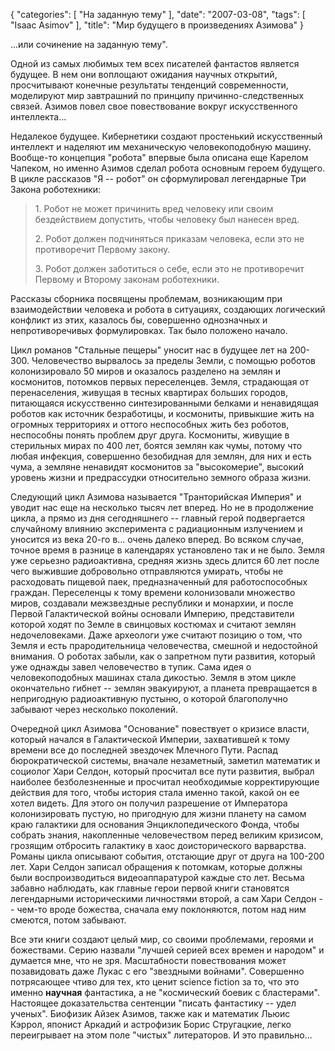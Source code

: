 {
   "categories": [
      "На заданную тему"
   ],
   "date": "2007-03-08",
   "tags": [
      "Isaac Asimov"
   ],
   "title": "Мир будущего в произведениях Азимова"
}

...или сочинение на заданную тему".

Одной из самых любимых тем всех писателей фантастов является будущее. В нем они воплощают ожидания научных открытий, просчитывают конечные результаты тенденций современности, моделируют мир завтрашний по принципу причинно-следственных связей. Азимов повел свое повествование вокруг искусственного интеллекта...

Недалекое будущее. Кибернетики создают простенький искусственный интеллект и наделяют им механическую человекоподобную машину. Вообще-то концепция "робота" впервые была описана еще Карелом Чапеком, но именно Азимов сделал робота основным героем будущего. В цикле рассказов "Я -- робот" он сформулировал легендарные Три Закона роботехники:

> 1\. Робот не может причинить вред человеку или своим бездействием допустить, чтобы человеку был нанесен вред.
> 
> 2\. Робот должен подчиняться приказам человека, если это не противоречит Первому закону.
> 
> 3\. Робот должен заботиться о себе, если это не противоречит Первому и Второму законам роботехники.

Рассказы сборника посвящены проблемам, возникающим при взаимодействии человека и робота в ситуациях, создающих логический конфликт из этих, казалось бы, совершенно однозначных и непротиворечивых формулировках. Так было положено начало.

Цикл романов "Стальные пещеры" уносит нас в будущее лет на 200-300. Человечество вырвалось за пределы Земли, с помощью роботов колонизировало 50 миров и оказалось разделено на землян и космонитов, потомков первых переселенцев. Земля, страдающая от перенаселения, живущая в тесных квартирах больших городов, питающаяся искусственно синтезированными белками и ненавидящая роботов как источник безработицы, и космониты, привыкшие жить на огромных территориях и оттого неспособных жить без роботов, неспособны понять проблем друг друга. Космониты, живущие в стерильных мирах по 400 лет, боятся землян как чумы, потому что любая инфекция, совершенно безобидная для землян, для них и есть чума, а земляне ненавидят космонитов за "высокомерие", высокий уровень жизни и предрассудки относительно земного образа жизни.

Следующий цикл Азимова называется "Транторийская Империя" и уводит нас еще на несколько тысяч лет вперед. Но не в продолжение цикла, а прямо из дня сегодняшнего -- главный герой подвергается случайному влиянию эксперимента с радиационным излучением и уносится из века 20-го в... очень далеко вперед. Во всяком случае, точное время в разнице в календарях установлено так и не было. Земля уже серьезно радиоактивна, средняя жизнь здесь длится 60 лет после чего выжившие добровольно отправляются умирать, чтобы не расходовать пищевой паек, предназначенный для работоспособных граждан. Переселенцы к тому времени колонизовали множество миров, создавали межзвездные республики и монархии, и после Первой Галактической войны основали Империю, представители которой ходят по Земле в свинцовых костюмах и считают землян недочеловеками. Даже археологи уже считают позицию о том, что Земля и есть прародительница человечества, смешной и недостойной внимания. О роботах забыли, как о запретном пути развития, который уже однажды завел человечество в тупик. Сама идея о человекоподобных машинах стала дикостью. Земля в этом цикле окончательно гибнет -- землян эвакуируют, а планета превращается в непригодную радиоактивную пустыню, о которой благополучно забывают через несколько поколений.

Очередной цикл Азимова "Основание" повествует о кризисе власти, который начался в Галактической Империи, захватившей к тому времени все до последней звездочек Млечного Пути. Распад бюрократической системы, вначале незаметный, заметил математик и социолог Хари Селдон, который просчитал все пути развития, выбрал наиболее безболезненные и просчитал необходимые корректирующие действия для того, чтобы история стала именно такой, какой он ее хотел видеть. Для этого он получил разрешение от Императора колонизировать пустую, но пригодную для жизни планету на самом краю галактики для основания Энциклопедического Фонда, чтобы собрать знания, накопленные человечеством перед великим кризисом, грозящим отбросить галактику в хаос доисторического варварства. Романы цикла описывают события, отстающие друг от друга на 100-200 лет. Хари Селдон записал обращения к потомкам, которые должны были воспроизводиться видеоаппаратурой каждые сто лет. Весьма забавно наблюдать, как главные герои первой книги становятся легендарными историческими личностями второй, а сам Хари Селдон -- чем-то вроде божества, сначала ему поклоняются, потом над ним смеются, потом забывают.

Все эти книги создают целый мир, со своими проблемами, героями и божествами. Серию назвали "лучшей серией всех времен и народом" и думается мне, что не зря. Масштабности повествования может позавидовать даже Лукас с его "звездными войнами". Совершенно потрясающее чтиво для тех, кто ценит science fiction за то, что это именно **научная** фантастика, а не "космический боевик с бластерами". Настоящее доказательства сентенции "писать фантастику -- удел ученых". Биофизик Айзек Азимов, также как и математик Льюис Кэррол, японист Аркадий и астрофизик Борис Стругацкие, легко переигрывает на этом поле "чистых" литераторов. И это правильно...
